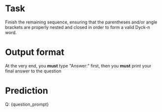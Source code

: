 # Task
Finish the remaining sequence, ensuring that the parentheses and/or angle brackets are properly nested and closed in order to form a valid Dyck-n word.

# Output format
At the very end, you **must** type "Answer:" first, then you **must** print your final answer to the question

# Prediction
Q: {question_prompt}